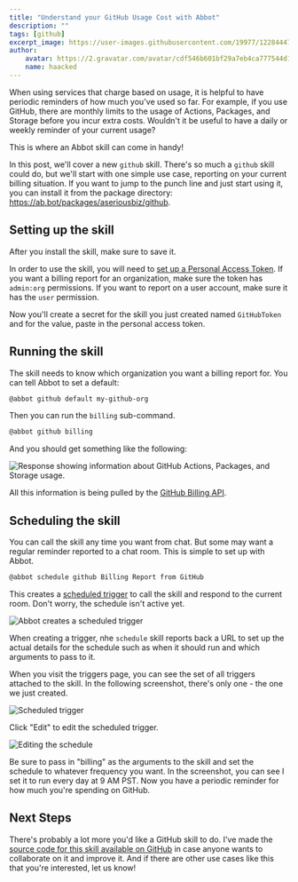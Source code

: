 ```yaml
---
title: "Understand your GitHub Usage Cost with Abbot"
description: ""
tags: [github]
excerpt_image: https://user-images.githubusercontent.com/19977/122844477-9922af00-d2b6-11eb-9c1e-760759e071ab.png
author:
    avatar: https://2.gravatar.com/avatar/cdf546b601bf29a7eb4ca777544d11cd?s=160
    name: haacked
---
```


When using services that charge based on usage, it is helpful to have periodic reminders of how much you've used so far. For example, if you use GitHub, there are monthly limits to the usage of Actions, Packages, and Storage before you incur extra costs. Wouldn't it be useful to have a daily or weekly reminder of your current usage?

This is where an Abbot skill can come in handy!

In this post, we'll cover a new `github` skill. There's so much a `github` skill could do, but we'll start with one simple use case, reporting on your current billing situation. If you want to jump to the punch line and just start using it, you can install it from the package directory: https://ab.bot/packages/aseriousbiz/github.

## Setting up the skill

After you install the skill, make sure to save it.

In order to use the skill, you will need to [set up a Personal Access Token](https://docs.github.com/en/github/authenticating-to-github/keeping-your-account-and-data-secure/creating-a-personal-access-token). If you want a billing report for an organization, make sure the token has `admin:org` permissions. If you want to report on a user account, make sure it has the `user` permission.

Now you'll create a secret for the skill you just created named `GitHubToken` and for the value, paste in the personal access token.

## Running the skill

The skill needs to know which organization you want a billing report for. You can tell Abbot to set a default:

```bash
@abbot github default my-github-org
```

Then you can run the `billing` sub-command.

```bash
@abbot github billing
```

And you should get something like the following:

![Response showing information about GitHub Actions, Packages, and Storage usage.](https://user-images.githubusercontent.com/19977/122844477-9922af00-d2b6-11eb-9c1e-760759e071ab.png)

All this information is being pulled by the [GitHub Billing API](https://docs.github.com/en/rest/reference/billing).

## Scheduling the skill

You can call the skill any time you want from chat. But some may want a regular reminder reported to a chat room. This is simple to set up with Abbot.

```bash
@abbot schedule github Billing Report from GitHub
```

This creates a [scheduled trigger](https://docs.ab.bot/guides/triggers/#scheduled-triggers) to call the skill and respond to the current room. Don't worry, the schedule isn't active yet.

![Abbot creates a scheduled trigger](https://user-images.githubusercontent.com/19977/122844905-780e8e00-d2b7-11eb-8bed-d1c1faed4342.png)

When creating a trigger, nhe `schedule` skill reports back a URL to set up the actual details for the schedule such as when it should run and which arguments to pass to it.

When you visit the triggers page, you can see the set of all triggers attached to the skill. In the following screenshot, there's only one - the one we just created.

![Scheduled trigger](https://user-images.githubusercontent.com/19977/122844909-78a72480-d2b7-11eb-9098-bf726caf8ff2.png)

Click "Edit" to edit the scheduled trigger.

![Editing the schedule](https://user-images.githubusercontent.com/19977/122844910-78a72480-d2b7-11eb-9112-e92a6ba8766a.png)

Be sure to pass in "billing" as the arguments to the skill and set the schedule to whatever frequency you want. In the screenshot, you can see I set it to run every day at 9 AM PST. Now you have a periodic reminder for how much you're spending on GitHub.

## Next Steps

There's probably a lot more you'd like a GitHub skill to do. I've made the [source code for this skill available on GitHub](https://github.com/aseriousbiz/abbot-skills/blob/main/skills/github.cs) in case anyone wants to collaborate on it and improve it. And if there are other use cases like this that you're interested, let us know!
